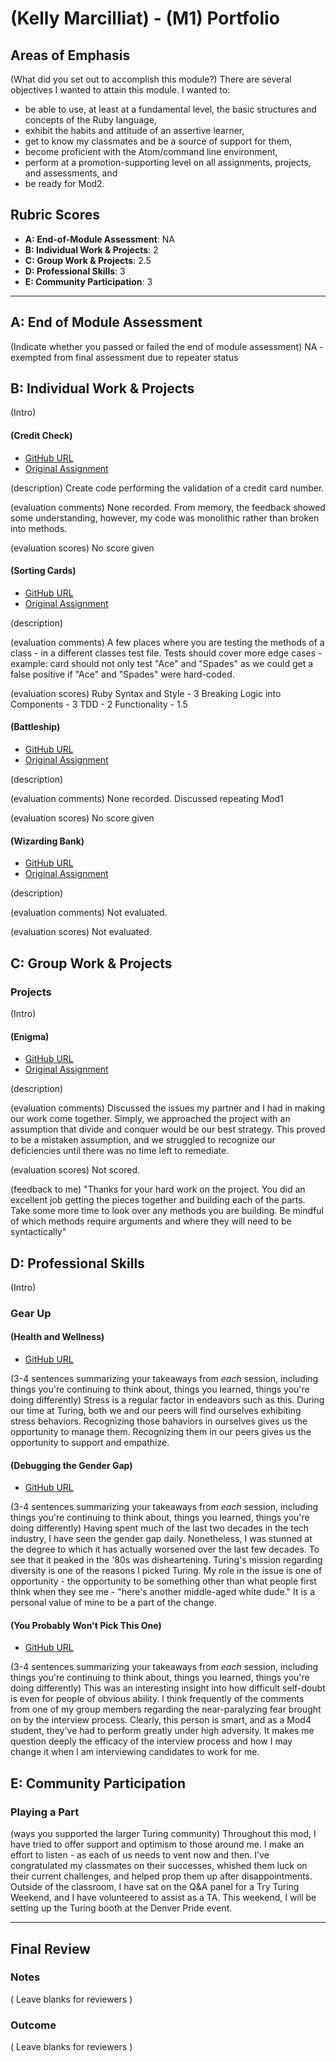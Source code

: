 # (Kelly Marcilliat) - (M1) Portfolio

## Areas of Emphasis

(What did you set out to accomplish this module?)
There are several objectives I wanted to attain this module.  I wanted to:
 - be able to use, at least at a fundamental level, the basic structures and concepts of the Ruby language,
 - exhibit the habits and attitude of an assertive learner,
 - get to know my classmates and be a source of support for them,
 - become proficient with the Atom/command line environment,
 - perform at a promotion-supporting level on all assignments, projects, and assessments, and
 - be ready for Mod2.

## Rubric Scores

* **A: End-of-Module Assessment**: NA
* **B: Individual Work & Projects**: 2
* **C: Group Work & Projects**: 2.5
* **D: Professional Skills**: 3
* **E: Community Participation**: 3

-----------------------

## A: End of Module Assessment

(Indicate whether you passed or failed the end of module assessment)
NA - exempted from final assessment due to repeater status


## B: Individual Work & Projects

(Intro)

#### (Credit Check)

* [GitHub URL](NA)
* [Original Assignment]()

(description)
Create code performing the validation of a credit card number.

(evaluation comments)
None recorded.  From memory, the feedback showed some understanding, however, my code was monolithic rather than broken into methods.

(evaluation scores)
No score given

#### (Sorting Cards)

* [GitHub URL](https://github.com/KellyMarcilliat/card_sort_project)
* [Original Assignment]()

(description)

(evaluation comments)
A few places where you are testing the methods of a class - in a different classes test file.
Tests should cover more edge cases - example: card should not only test "Ace" and "Spades" as we could get a false positive if "Ace" and "Spades" were hard-coded.

(evaluation scores)
Ruby Syntax and Style - 3
Breaking Logic into Components - 3
TDD - 2
Functionality - 1.5


#### (Battleship)

* [GitHub URL](https://github.com/KellyMarcilliat/Battleship)
* [Original Assignment]()

(description)

(evaluation comments)
None recorded.  Discussed repeating Mod1

(evaluation scores)
No score given

#### (Wizarding Bank)

* [GitHub URL](https://github.com/KellyMarcilliat/Wizarding_Bank)
* [Original Assignment]()

(description)

(evaluation comments)
Not evaluated.

(evaluation scores)
Not evaluated.

## C: Group Work & Projects

### Projects

(Intro)

#### (Enigma)

* [GitHub URL](https://github.com/KellyMarcilliat/enigma)
* [Original Assignment]()

(description)

(evaluation comments)
Discussed the issues my partner and I had in making our work come together.  Simply, we approached the project with an assumption that divide and conquer would be our best strategy.  This proved to be a mistaken assumption, and we struggled to recognize our deficiencies until there was no time left to remediate.

(evaluation scores)
Not scored.

(feedback to me)
"Thanks for your hard work on the project.  You did an excellent job getting the pieces together and building each of the parts. Take some more time to look over any methods you are building.  Be mindful of which methods require arguments and where they will need to be syntactically"


## D: Professional Skills
(Intro)

### Gear Up
#### (Health and Wellness)

* [GitHub URL](https://github.com/turingschool/gear-up/blob/master/Mod1_Week1_mental_health_101.md)

(3-4 sentences summarizing your takeaways from _each_ session, including things you're continuing to think about, things you learned, things you're doing differently)
Stress is a regular factor in endeavors such as this.  During our time at Turing, both we and our peers will find ourselves exhibiting stress behaviors.  Recognizing those bahaviors in ourselves gives us the opportunity to manage them.  Recognizing them in our peers gives us the opportunity to support and empathize.

#### (Debugging the Gender Gap)

* [GitHub URL](https://github.com/turingschool/gear-up/blob/master/Mod1_Week3_Code_debugging_compact_version.md)

(3-4 sentences summarizing your takeaways from _each_ session, including things you're continuing to think about, things you learned, things you're doing differently)
Having spent much of the last two decades in the tech industry, I have seen the gender gap daily.  Nonetheless, I was stunned at the degree to which it has actually worsened over the last few decades.  To see that it peaked in the '80s was disheartening.  Turing's mission regarding diversity is one of the reasons I picked Turing.  My role in the issue is one of opportunity - the opportunity to be something other than what people first think when they see me - "here's another middle-aged white dude."  It is a personal value of mine to be a part of the change.

#### (You Probably Won't Pick This One)

* [GitHub URL](NA)

(3-4 sentences summarizing your takeaways from _each_ session, including things you're continuing to think about, things you learned, things you're doing differently)
This was an interesting insight into how difficult self-doubt is even for people of obvious ability.  I think frequently of the comments from one of my group members regarding the near-paralyzing fear brought on by the interview process.  Clearly, this person is smart, and as a Mod4 student, they've had to perform greatly under high adversity.  It makes me question deeply the efficacy of the interview process and how I may change it when I am interviewing candidates to work for me.

## E: Community Participation

### Playing a Part

(ways you supported the larger Turing community)
Throughout this mod, I have tried to offer support and optimism to those around me.  I make an effort to listen - as each of us needs to vent now and then.  I've congratulated my classmates on their successes, whished them luck on their current challenges, and helped prop them up after disappointments.
Outside of the classroom, I have sat on the Q&A panel for a Try Turing Weekend, and I have volunteered to assist as a TA.  This weekend, I will be setting up the Turing booth at the Denver Pride event.

------------------

## Final Review

### Notes

( Leave blanks for reviewers )

### Outcome

( Leave blanks for reviewers )
